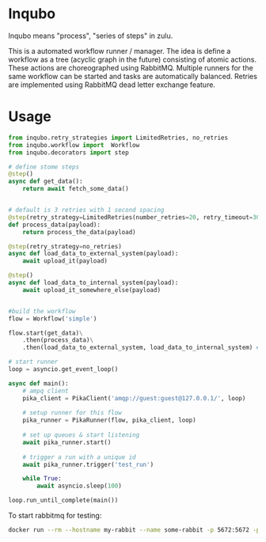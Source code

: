 Inqubo
============

Inqubo means "process", "series of steps" in zulu.

This is a automated workflow runner / manager.
The idea is define a workflow as a tree (acyclic graph in the future) consisting of atomic actions.
These actions are choreographed using RabbitMQ.
Multiple runners for the same workflow can be started and tasks are automatically balanced.
Retries are implemented using RabbitMQ dead letter exchange feature.


Usage
============

```python
from inqubo.retry_strategies import LimitedRetries, no_retries
from inqubo.workflow import  Workflow
from inqubo.decorators import step

# define stome steps
@step()
async def get_data():
    return await fetch_some_data()


# default is 3 retries with 1 second spacing
@step(retry_strategy=LimitedRetries(number_retries=20, retry_timeout=300))
def process_data(payload):
    return process_the_data(payload)

@step(retry_strategy=no_retries)
async def load_data_to_external_system(payload):
    await upload_it(payload)

@step()
async def load_data_to_internal_system(payload):
    await upload_it_somewhere_else(payload)


#build the workflow
flow = Workflow('simple')

flow.start(get_data)\
    .then(process_data)\
    .then(load_data_to_external_system, load_data_to_internal_system) # two tasks in parallel

# start runner
loop = asyncio.get_event_loop()

async def main():
    # ampq client
    pika_client = PikaClient('amqp://guest:guest@127.0.0.1/', loop)
    
    # setup runner for this flow
    pika_runner = PikaRunner(flow, pika_client, loop)
    
    # set up queues & start listening
    await pika_runner.start()
    
    # trigger a run with a unique id
    await pika_runner.trigger('test_run')

    while True:
        await asyncio.sleep(100)

loop.run_until_complete(main())
```

To start rabbitmq for testing:
```bash
docker run --rm --hostname my-rabbit --name some-rabbit -p 5672:5672 -p 15672:15672 rabbitmq:3-management
```